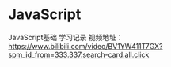 # JavaScript
JavaScript基础
学习记录
视频地址：https://www.bilibili.com/video/BV1YW411T7GX?spm_id_from=333.337.search-card.all.click
